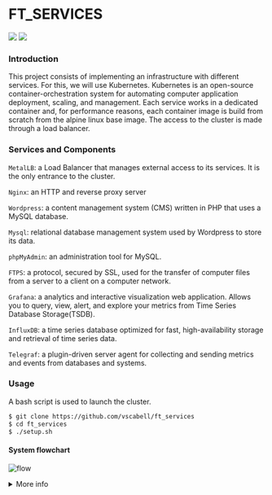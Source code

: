 # FT_SERVICES
![](https://img.shields.io/badge/Kubernetes-darkblue)
![](https://img.shields.io/badge/Docker-blue)


### Introduction

This project consists of implementing an infrastructure with different services. For this, we will use Kubernetes.
Kubernetes is an open-source container-orchestration system for automating computer application deployment, scaling, and management.
Each service works in a dedicated container and, for performance reasons, each container image is build from scratch from the alpine linux base image.
The access to the cluster is made through a load balancer.


### Services and Components

`MetalLB`: a Load Balancer that manages external access to its services. It is the only entrance to the cluster.

`Nginx`: an HTTP and reverse proxy server

`Wordpress`: a content management system (CMS) written in PHP that uses a MySQL database.

`Mysql`: relational database management system used by Wordpress to store its data.

`phpMyAdmin`: an administration tool for MySQL.

`FTPS`: a protocol, secured by SSL, used for the transfer of computer files from a server to a client on a computer network.

`Grafana`: a analytics and interactive visualization web application. Allows you to query, view, alert, and explore your metrics from Time Series Database Storage(TSDB).

`InfluxDB`: a time series database optimized for fast, high-availability storage and retrieval of time series data.

`Telegraf`: a plugin-driven server agent for collecting and sending metrics and events from databases and systems.


### Usage

A bash script is used to launch the cluster.

```bash
$ git clone https://github.com/vscabell/ft_services
$ cd ft_services
$ ./setup.sh
```

#### System flowchart

![flow](https://user-images.githubusercontent.com/56961723/120088927-fbc7c700-c0cb-11eb-8da9-b44a80f7f85e.png)




<details>
  <summary>More info</summary>
  
  ##### Terminal
  ![terminal](https://user-images.githubusercontent.com/56961723/120122211-d98e8180-c17d-11eb-81cf-236ef3e1cb37.jpg)
  
  ##### Kubernetes Dashboard
  ![kubernetes_dash](https://user-images.githubusercontent.com/56961723/120122213-db584500-c17d-11eb-8325-5ec126bace6e.jpg)
  
  ##### Nginx Index
  ![index](https://user-images.githubusercontent.com/56961723/120122206-d4313700-c17d-11eb-9e39-dac739a839a4.jpg)
  
  ##### Wordpress
  ![word](https://user-images.githubusercontent.com/56961723/120122218-ddba9f00-c17d-11eb-9c1b-6bc18a42f5e1.jpg)
  
  ##### PhpMyAdmin
  ![php](https://user-images.githubusercontent.com/56961723/120122216-dc897200-c17d-11eb-89d0-fbc6c3bc2715.jpg)
  
  ##### Grafana Dashboard
  ![dash](https://user-images.githubusercontent.com/56961723/120122208-d7c4be00-c17d-11eb-8296-d8b8e06608eb.jpg)
